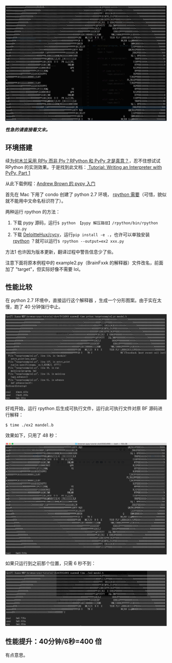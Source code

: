 
![](截图/2020-04-17_rpython标题.png)

***性急的请直接看文末。***
## 环境搭建

续[为何木兰采用 RPly 而非 Ply？RPython 和 PyPy 才是真意？](https://zhuanlan.zhihu.com/p/131780649)，忍不住想试试 RPython 的实测效果。于是找到此文档：[ Tutorial: Writing an Interpreter with PyPy, Part 1](https://morepypy.blogspot.com/2011/04/tutorial-writing-interpreter-with-pypy.html)

从此下载例程：[Andrew Brown 的 pypy 入门](https://bitbucket.org/brownan/pypy-tutorial/src/default/)

首先在 Mac 下用了 condo 创建了 python 2.7 环境， [rpython 需要](https://doc.pypy.org/en/latest/faq.html?highlight=python2#how-long-will-pypy-support-python2)（可惜，貌似就不能用中文命名标识符了）。

两种运行 rpython 的方法：

1. 下载 pypy 源码，运行`$ python 【pypy 解压路径】/rpython/bin/rpython xxx.py`
2. 下载 [DeloitteHux/cycy](https://github.com/DeloitteHux/cycy)，运行`pip install -e .`，也许可以单独安装 [rpython](https://pypi.org/project/rpython/) ？就可以运行`$ rpython --output=ex2 xxx.py`

方法1 也许因为版本更新，翻译过程中警告信息少了些。

注意下面将原本例程中的 example2.py（BrainFxxk 的解释器）文件改名，前面加了 "target"，但实际好像不需要 lol。
## 性能比较

在 python 2.7 环境中，直接运行这个解释器 ，生成一个分形图案。由于实在太慢，跑了 40 分钟强行中止。

![](截图/2020-04-17_rpython之前.png)

好戏开始，运行 rpython 后生成可执行文件，运行此可执行文件对原 BF 源码进行解释：
```
$ time ./ex2 mandel.b
```
效果如下，只用了 48 秒：

![](截图/2020-04-17_rpython之后.png)

如果只运行到之前那个位置，只需 6 秒不到：

![](截图/2020-04-17_rpython部分.png)

## 性能提升：40分钟/6秒=400 倍

有点意思。